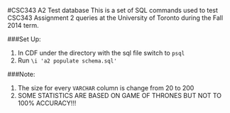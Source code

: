 #CSC343 A2 Test database
This is a set of SQL commands used to test CSC343 Assignment 2 queries at the University of Toronto during the Fall 2014 term.

###Set Up:
1. In CDF under the directory with the sql file switch to ```psql```
2. Run ```\i 'a2 populate schema.sql'```

###Note:
1. The size for every ```VARCHAR``` column is change from 20 to 200
2. SOME STATISTICS ARE BASED ON GAME OF THRONES BUT NOT TO 100% ACCURACY!!!
